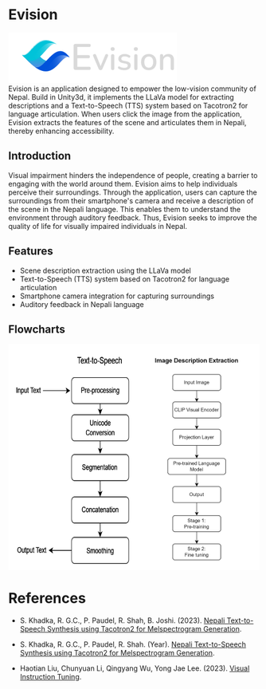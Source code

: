 # Evision

![Evision](designs/hor_logo.png) 
<br>
Evision is an application designed to empower the low-vision community of Nepal. Build in Unity3d, it implements the LLaVa model for extracting descriptions and a Text-to-Speech (TTS) system based on Tacotron2 for language articulation. When users click the image from the application, Evision extracts the features of the scene and articulates them in Nepali, thereby enhancing accessibility.

## Introduction
Visual impairment hinders the independence of people, creating a barrier to engaging with the world around them. Evision aims to help individuals perceive their surroundings. Through the application, users can capture the surroundings from their smartphone's camera and receive a description of the scene in the Nepali language. This enables them to understand the environment through auditory feedback. Thus, Evision seeks to improve the quality of life for visually impaired individuals in Nepal.

## Features
- Scene description extraction using the LLaVa model
- Text-to-Speech (TTS) system based on Tacotron2 for language articulation
- Smartphone camera integration for capturing surroundings
- Auditory feedback in Nepali language

## Flowcharts
<div style="display: flex;">
    <img src="flowcharts/tts.png" alt="Image 1" style="width: 50%;">
    <img src="flowcharts/imagedetection.png" alt="Image 2" style="width: 50%;">
</div>

# References

- S. Khadka, R. G.C., P. Paudel, R. Shah, B. Joshi. (2023). [Nepali Text-to-Speech Synthesis using Tacotron2 for Melspectrogram Generation](https://sigul-2023.ilc.cnr.it/wp-content/uploads/2023/08/15_Paper-compressed.pdf).

- S. Khadka, R. G.C., P. Paudel, R. Shah. (Year). [Nepali Text-to-Speech Synthesis using Tacotron2 for Melspectrogram Generation](https://gitlab.com/shrutiaudio/shrutiaudio).

- Haotian Liu, Chunyuan Li, Qingyang Wu, Yong Jae Lee. (2023). [Visual Instruction Tuning](https://arxiv.org/abs/2304.08485).
